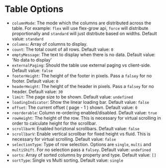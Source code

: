 # Table Options

* `columnMode`: The mode which the columns are distributed across the table. For example: `flex` will use flex-grow api, `force` will distribute proportionally and `standard` will just distrbute based on widths. Default value: `standard`
* `columns`: Array of columns to display.
* `count`: The total count of all rows. Default value: `0`
* `emptyMessage`: The text to display when there is no data. Default value: 'No data to display'
* `externalPaging`: Should the table use external paging vs client-side. Default value: `false`
* `footerHeight`: The height of the footer in pixels. Pass a `falsey` for no footer. Default value: `0`
* `headerHeight`: The height of the header in pixels. Pass a `falsey` for no header. Default value: `30`
* `limit`: The page size to be shown. Default value: `undefined`
* `loadingIndicator`: Show the linear loading bar. Default value: `false`
* `offset`: The current offset ( page - 1 ) shown. Default value: `0`
* `reorderable`: Column re-ordering enabled/disabled. Default value: `true`
* `rowHeight`: The height of the row. This is necessary for virtual scrolling in order to calculate height for the scrollbar.
* `scrollbarH`: Enabled horiztonal scrollbars. Default value: `false`
* `scrollbarV`: Enable vertical scrollbar for fixed height vs fluid. This is necessary for virtual scrolling. Default value: `false`
* `selectionType`: Type of row selection. Options are `single`, `multi` and `multiShift`. For no selection pass a `falsey`. Default value: `undefined`
* `sorts`: Array of sorted columns by property and type. Default value: `[]`
* `sortType`: Single vs Multi sorting. Default value: `single`
